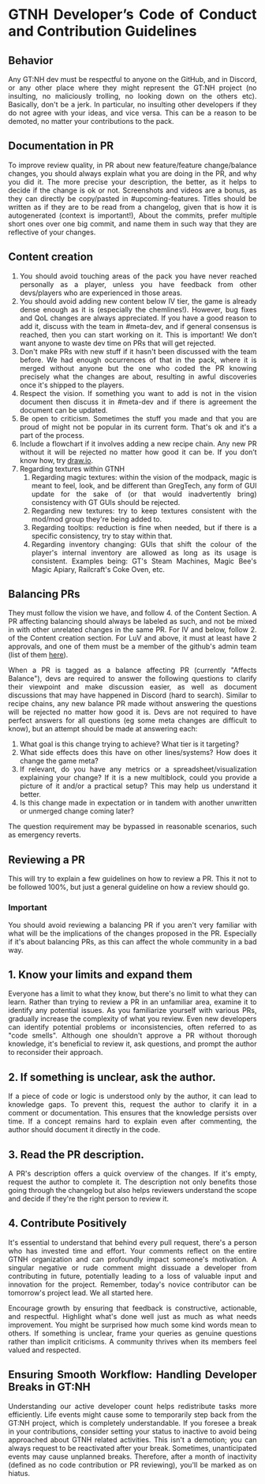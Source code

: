 <div align="justify">

# GTNH Developer’s Code of Conduct and Contribution Guidelines

## Behavior
Any GT:NH dev must be respectful to anyone on the GitHub, and in Discord, or any other place where they might represent the GT:NH project (no insulting, no maliciously trolling, no looking down on the others etc). Basically, don't be a jerk. In particular, no insulting other developers if they do not agree with your ideas, and vice versa. This can be a reason to be demoted, no matter your contributions to the pack.

## Documentation in PR
To improve review quality, in PR about new feature/feature change/balance changes, you should always explain what you are doing in the PR, and why you did it. The more precise your description, the better, as it helps to decide if the change is ok or not. Screenshots and videos are a bonus, as they can directly be copy/pasted in #upcoming-features. Titles should be written as if they are to be read from a changelog, given that is how it is autogenerated (context is important!), About the commits, prefer multiple short ones over one big commit, and name them in such way that they are reflective of your changes.

## Content creation
1) You should avoid touching areas of the pack you have never reached personally as a player, unless you have feedback from other devs/players who are experienced in those areas.
2) You should avoid adding new content below IV tier, the game is already dense enough as it is (especially the chemlines!). However, bug fixes and QoL changes are always appreciated. If you have a good reason to add it, discuss with the team in #meta-dev, and if general consensus is reached, then you can start working on it. This is important! We don’t want anyone to waste dev time on PRs that will get rejected.
3) Don't make PRs with new stuff if it hasn't been discussed with the team before. We had enough occurrences of that in the pack, where it is merged without anyone but the one who coded the PR knowing precisely what the changes are about, resulting in awful discoveries once it's shipped to the players.
4) Respect the vision. If something you want to add is not in the vision document then discuss it in #meta-dev and if there is agreement the document can be updated.
5) Be open to criticism. Sometimes the stuff you made and that you are proud of might not be popular in its current form. That's ok and it's a part of the process.
6) Include a flowchart if it involves adding a new recipe chain. Any new PR without it will be rejected no matter how good it can be. If you don’t know how, try [draw.io](https://draw.io).
7) Regarding textures within GTNH
   1) Regarding magic textures: within the vision of the modpack, magic is meant to feel, look, and be different than GregTech, any form of GUI update for the sake of (or that would inadvertently bring) consistency with GT GUIs should be rejected.
   2) Regarding new textures: try to keep textures consistent with the mod/mod group they're being added to.
   3) Regarding tooltips: reduction is fine when needed, but if there is a specific consistency, try to stay within that.
   4) Regarding inventory changing: GUIs that shift the colour of the player's internal inventory are allowed as long as its usage is consistent. Examples being: GT's Steam Machines, Magic Bee's Magic Apiary, Railcraft's Coke Oven, etc.

## Balancing PRs
They must follow the vision we have, and follow 4. of the Content Section. A PR affecting balancing should always be labeled as such, and not be mixed in with other unrelated changes in the same PR. For IV and below, follow 2. of the Content creation section. For LuV and above, it must at least have 2 approvals, and one of them must be a member of the github's admin team (list of them [here](https://github.com/orgs/GTNewHorizons/teams/admin)).

When a PR is tagged as a balance affecting PR (currently "Affects Balance"), devs are required to answer the following questions to clarify their viewpoint and make discussion easier, as well as document discussions that may have happened in Discord (hard to search). Similar to recipe chains, any new balance PR made without answering the questions will be rejected no matter how good it is. Devs are not required to have perfect answers for all questions (eg some meta changes are difficult to know), but an attempt should be made at answering each:
1. What goal is this change trying to achieve? What tier is it targeting?
2. What side effects does this have on other lines/systems? How does it change the game meta?
3. If relevant, do you have any metrics or a spreadsheet/visualization explaining your change? If it is a new multiblock, could you provide a picture of it and/or a practical setup? This may help us understand it better.
4. Is this change made in expectation or in tandem with another unwritten or unmerged change coming later?

The question requirement may be bypassed in reasonable scenarios, such as emergency reverts.

## Reviewing a PR
This will try to explain a few guidelines on how to review a PR. This it not to be followed 100%, but just a general guideline on how a review should go.

### Important
You should avoid reviewing a balancing PR if you aren't very familiar with what will be the implications of the changes proposed in the PR. Especially if it's about balancing PRs, as this can affect the whole community in a bad way.

## 1. Know your limits and expand them
Everyone has a limit to what they know, but there's no limit to what they can learn. Rather than trying to review a PR in an unfamiliar area, examine it to identify any potential issues. As you familiarize yourself with various PRs, gradually increase the complexity of what you review. Even new developers can identify potential problems or inconsistencies, often referred to as "code smells". Although one shouldn't approve a PR without thorough knowledge, it's beneficial to review it, ask questions, and prompt the author to reconsider their approach.

## 2. If something is unclear, ask the author.
If a piece of code or logic is understood only by the author, it can lead to knowledge gaps. To prevent this, request the author to clarify it in a comment or documentation. This ensures that the knowledge persists over time. If a concept remains hard to explain even after commenting, the author should document it directly in the code.

## 3. Read the PR description.
A PR's description offers a quick overview of the changes. If it's empty, request the author to complete it. The description not only benefits those going through the changelog but also helps reviewers understand the scope and decide if they're the right person to review it.

## 4. Contribute Positively
It's essential to understand that behind every pull request, there's a person who has invested time and effort. Your comments reflect on the entire GTNH organization and can profoundly impact someone's motivation. A singular negative or rude comment might dissuade a developer from contributing in future, potentially leading to a loss of valuable input and innovation for the project. Remember, today's novice contributor can be tomorrow's project lead. We all started here.

Encourage growth by ensuring that feedback is constructive, actionable, and respectful. Highlight what's done well just as much as what needs improvement. You might be surprised how much some kind words mean to others. If something is unclear, frame your queries as genuine questions rather than implicit criticisms. A community thrives when its members feel valued and respected.

## Ensuring Smooth Workflow: Handling Developer Breaks in GT:NH
Understanding our active developer count helps redistribute tasks more efficiently. Life events might cause some to temporarily step back from the GT:NH project, which is completely understandable. If you foresee a break in your contributions, consider setting your status to inactive to avoid being approached about GTNH related activities. This isn't a demotion; you can always request to be reactivated after your break. Sometimes, unanticipated events may cause unplanned breaks. Therefore, after a month of inactivity (defined as no code contribution or PR reviewing), you'll be marked as on hiatus.
</div>

